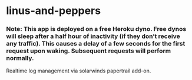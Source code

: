 # linus-and-peppers




### Note: This app is deployed on a free Heroku dyno. Free dynos will sleep after a half hour of inactivity (if they don’t receive any traffic). This causes a delay of a few seconds for the first request upon waking. Subsequent requests will perform normally.

Realtime log management via solarwinds papertrail add-on.